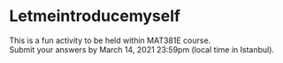 # Letmeintroducemyself

This is a fun activity to be held within MAT381E course.  
Submit your answers by March 14, 2021 23:59pm (local time in Istanbul).
